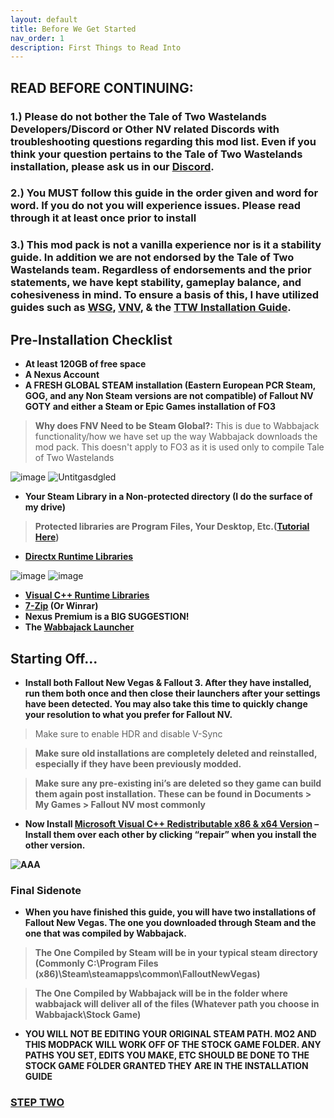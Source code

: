 ```yaml
---
layout: default
title: Before We Get Started
nav_order: 1
description: First Things to Read Into
---
```


## **READ BEFORE CONTINUING:** 
### **1.) Please do not bother the Tale of Two Wastelands Developers/Discord or Other NV related Discords with troubleshooting questions regarding this mod list. Even if you think your question pertains to the Tale of Two Wastelands installation, please ask us in our [Discord](https://discord.gg/43EhRjU).**

### **2.) You MUST follow this guide in the order given and word for word. If you do not you will experience issues. Please read through it at least once prior to install**

### **3.) This mod pack is not a vanilla experience nor is it a stability guide. In addition we are not endorsed by the Tale of Two Wastelands team. Regardless of endorsements and the prior statements, we have kept stability, gameplay balance, and cohesiveness in mind. To ensure a basis of this, I have utilized guides such as [WSG](https://wastelandsurvivalguide.com), [VNV](https://vivanewvegas.github.io/index.html), & the [TTW Installation Guide](https://thebestoftimes.github.io/index.html)**.

## **Pre-Installation Checklist**
- **At least 120GB of free space**
- **A Nexus Account**
- **A FRESH GLOBAL STEAM installation (Eastern European PCR Steam, GOG, and any Non Steam versions are not compatible) of Fallout NV GOTY and either a Steam or Epic Games installation of FO3**
> **Why does FNV Need to be Steam Global?:** This is due to Wabbajack functionality/how we have set up the way Wabbajack downloads the mod pack. This doesn't apply to FO3 as it is used only to compile Tale of Two Wastelands

![image](https://user-images.githubusercontent.com/112358568/202561230-179095d7-84be-4b27-b7b6-1f762aacaf99.png)
![Untitgasdgled](https://user-images.githubusercontent.com/112358568/202563727-4250ab9d-0953-4d60-bc75-c01a91fb1d66.png)


- **Your Steam Library in a Non-protected directory (I do the surface of my drive)**
> **Protected libraries are Program Files, Your Desktop, Etc.([Tutorial Here](https://www.howtogeek.com/257472/how-to-painlessly-move-your-steam-library-to-another-folder-or-hard-drive/))**
- **[Directx Runtime Libraries](https://www.microsoft.com/en-us/download/details.aspx?id=8109)**

![image](https://user-images.githubusercontent.com/114360108/200666624-ef7d6d2a-e51a-479a-b972-632dcb011be2.png)
![image](https://user-images.githubusercontent.com/114360108/200666751-d952aea7-2dd8-41b8-b5fe-6657a3a87321.png)

- **[Visual C++ Runtime Libraries](https://docs.microsoft.com/en-US/cpp/windows/latest-supported-vc-redist?view=msvc-170)**
- **[7-Zip](https://www.7-zip.org/) (Or Winrar)**
- **Nexus Premium is a BIG SUGGESTION!**
- **The [Wabbajack Launcher](https://www.wabbajack.org)**

## **Starting Off...**

- **Install both Fallout New Vegas & Fallout 3. After they have installed, run them both once and then close their launchers after your settings have been detected. You may also take this time to quickly change your resolution to what you prefer for Fallout NV.**
> Make sure to enable HDR and disable V-Sync

> **Make sure old installations are completely deleted and reinstalled, especially if they have been previously modded.**

> **Make sure any pre-existing ini’s are deleted  so they game can build them again post installation. These can be found in Documents > My Games > Fallout NV most commonly**

- **Now Install [Microsoft Visual C++ Redistributable x86 & x64 Version](https://docs.microsoft.com/en-US/cpp/windows/latest-supported-vc-redist?view=msvc-170) – Install them over each other by clicking “repair” when you install the other version.**

**![AAA](https://media.discordapp.net/attachments/984100624733962340/1019103684820467802/unknown.png)**

### **Final Sidenote**

- **When you have finished this guide, you will have two installations of Fallout New Vegas. The one you downloaded through Steam and the one that was compiled by Wabbajack.**

> **The One Compiled by Steam will be in your typical steam directory (Commonly C:\Program Files (x86)\Steam\steamapps\common\FalloutNewVegas)**

> **The One Compiled by Wabbajack will be in the folder where wabbajack will deliver all of the files (Whatever path you choose in Wabbajack\Stock Game)**

- **YOU WILL NOT BE EDITING YOUR ORIGINAL STEAM PATH. MO2 AND THIS MODPACK WILL WORK OFF OF THE STOCK GAME FOLDER. ANY PATHS YOU SET, EDITS YOU MAKE, ETC SHOULD BE DONE TO THE STOCK GAME FOLDER GRANTED THEY ARE IN THE INSTALLATION GUIDE**

### [**STEP TWO**](https://www.capitalpunishmentmod.com/02InstallGuide/2-Wabbajack-Setup/)

